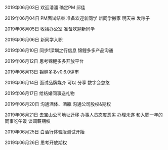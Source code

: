 2019年06月03日
欢迎潘潘
确定PM 邱佳

2019年06月04日
PM面试结束
准备欢迎新同学
新同学搬家 明天来
发粽子

2019年06月05日
收拾办公室
准备欢迎新同学

2019年06月06日
新同学入职

2019年06月10日
同步f深圳之行信息
锦鲤多多产品沟通

2019年06月12日
思考锦鲤多多开放平台

2019年06月13日
锦鲤多多v0.6.0评审

2019年06月14日
面试品牌媒介 可以
分享 数字会忽悠

2019年06月17日
给结婚同事送礼物

2019年06月20日
沟通酒体、酒瓶
沟通公司股权&期权

2019年06月21日
去宝山公司地址迁移
办事人员态度恶劣 办理未遂
和入职一年的同事吃午饭
谈调薪期权

2019年06月25日
白酒行体验版测试开始

2019年06月26日
思考开放期权